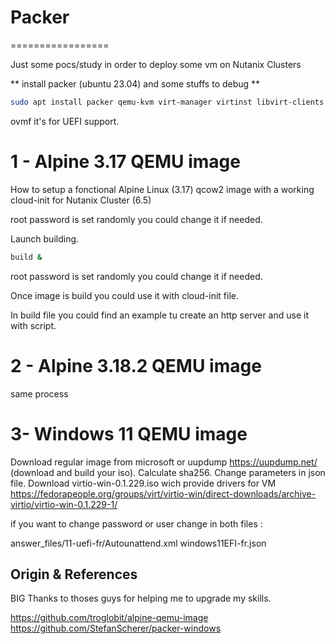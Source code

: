 # Packer 
=================

Just some pocs/study in order to deploy some vm on Nutanix Clusters

** install packer (ubuntu 23.04) and some stuffs to debug ** 
```bash
sudo apt install packer qemu-kvm virt-manager virtinst libvirt-clients bridge-utils libvirt-daemon-system remmina ovmf -y
```

ovmf it's for UEFI support.


1 - Alpine 3.17 QEMU image
=================
How to setup a fonctional Alpine Linux (3.17) qcow2 image with a working cloud-init for Nutanix Cluster (6.5)

root password is set randomly you could change it if needed.

Launch building.
```bash
build &
```
root password is set randomly you could change it if needed.

Once image is build you could use it with cloud-init file.

In build file you could find an example tu create an http server and use it with script.

2 - Alpine 3.18.2 QEMU image
=================
same process

3- Windows 11 QEMU image
=================

Download regular image from microsoft or uupdump https://uupdump.net/ (download and build your iso).
Calculate sha256.
Change parameters in json file.
Download virtio-win-0.1.229.iso wich provide drivers for VM https://fedorapeople.org/groups/virt/virtio-win/direct-downloads/archive-virtio/virtio-win-0.1.229-1/ 


if you want to change password or user change in both files : 

answer_files/11-uefi-fr/Autounattend.xml
windows11EFI-fr.json


Origin & References
-------------------

BIG Thanks to thoses guys for helping me to upgrade my skills.

https://github.com/troglobit/alpine-qemu-image 
https://github.com/StefanScherer/packer-windows 
